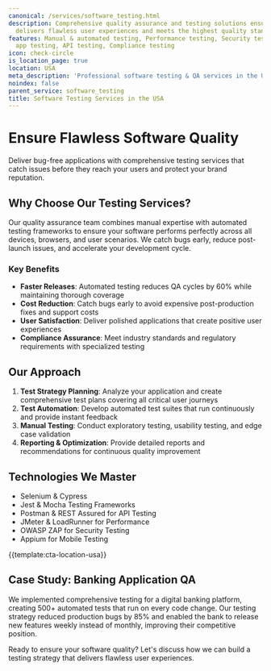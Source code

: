 ```yaml
---
canonical: /services/software_testing.html
description: Comprehensive quality assurance and testing solutions ensuring your software
  delivers flawless user experiences and meets the highest quality standards
features: Manual & automated testing, Performance testing, Security testing, Mobile
  app testing, API testing, Compliance testing
icon: check-circle
is_location_page: true
location: USA
meta_description: 'Professional software testing & QA services in the USA. Manual, automated, performance & security testing to ensure bug-free releases. Reduce defects by 90%.'
noindex: false
parent_service: software_testing
title: Software Testing Services in the USA
---
```



# Ensure Flawless Software Quality

Deliver bug-free applications with comprehensive testing services that catch issues before they reach your users and protect your brand reputation.

## Why Choose Our Testing Services?

Our quality assurance team combines manual expertise with automated testing frameworks to ensure your software performs perfectly across all devices, browsers, and user scenarios. We catch bugs early, reduce post-launch issues, and accelerate your development cycle.

### Key Benefits

- **Faster Releases**: Automated testing reduces QA cycles by 60% while maintaining thorough coverage
- **Cost Reduction**: Catch bugs early to avoid expensive post-production fixes and support costs
- **User Satisfaction**: Deliver polished applications that create positive user experiences
- **Compliance Assurance**: Meet industry standards and regulatory requirements with specialized testing

## Our Approach

1. **Test Strategy Planning**: Analyze your application and create comprehensive test plans covering all critical user journeys
2. **Test Automation**: Develop automated test suites that run continuously and provide instant feedback
3. **Manual Testing**: Conduct exploratory testing, usability testing, and edge case validation
4. **Reporting & Optimization**: Provide detailed reports and recommendations for continuous quality improvement

## Technologies We Master

- Selenium & Cypress
- Jest & Mocha Testing Frameworks
- Postman & REST Assured for API Testing
- JMeter & LoadRunner for Performance
- OWASP ZAP for Security Testing
- Appium for Mobile Testing

{{template:cta-location-usa}}

## Case Study: Banking Application QA

We implemented comprehensive testing for a digital banking platform, creating 500+ automated tests that run on every code change. Our testing strategy reduced production bugs by 85% and enabled the bank to release new features weekly instead of monthly, improving their competitive position.

Ready to ensure your software quality? Let's discuss how we can build a testing strategy that delivers flawless user experiences.
